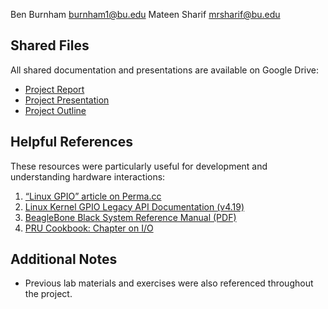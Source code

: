 Ben Burnham burnham1@bu.edu
Mateen Sharif mrsharif@bu.edu

## Shared Files

All shared documentation and presentations are available on Google Drive:

* [Project Report](https://docs.google.com/document/d/1n9w3kwSNnA8gCUpfjiuH-ZOQrtf8uOA22bwSpO8yXjo/edit?usp=sharing/)
* [Project Presentation](https://docs.google.com/presentation/d/1NVJiRA32t2KpKkBuPi_mDpwR9x0kDRu33ktXlAMVL_M/edit?usp=drive_link/)
* [Project Outline](https://docs.google.com/document/d/1l8qiZ7Sb1GXox2HFJlYbUrVn2NDx5OGNTbLC9Su-rbc/edit?usp=drive_link/)


## Helpful References

These resources were particularly useful for development and understanding hardware interactions:

1. [“Linux GPIO” article on Perma.cc](https://perma.cc/WAZ3-DY5V/)
2. [Linux Kernel GPIO Legacy API Documentation (v4.19)](https://www.kernel.org/doc/html/v4.19/driver-api/gpio/legacy.html/)
3. [BeagleBone Black System Reference Manual (PDF)](https://cdn-shop.adafruit.com/datasheets/BBB_SRM.pdf/)
4. [PRU Cookbook: Chapter on I/O](https://docs.beagleboard.org/books/pru-cookbook/06io/io.html/)


## Additional Notes

* Previous lab materials and exercises were also referenced throughout the project.
